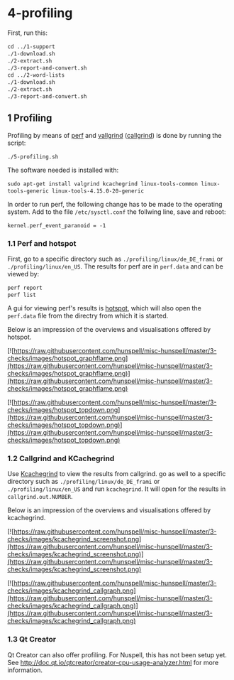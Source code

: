 # 4-profiling

First, run this:

    cd ../1-support
    ./1-download.sh
    ./2-extract.sh
    ./3-report-and-convert.sh
    cd ../2-word-lists
    ./1-download.sh
    ./2-extract.sh
    ./3-report-and-convert.sh


## 1 Profiling

Profiling by means of [perf](https://perf.wiki.kernel.org/index.php/Main_Page) and [vallgrind](http://valgrind.org/) ([callgrind](http://valgrind.org/docs/manual/cl-manual.html)) is done by running the script:

    ./5-profiling.sh

The software needed is installed with:

    sudo apt-get install valgrind kcachegrind linux-tools-common linux-tools-generic linux-tools-4.15.0-20-generic

In order to run perf, the following change has to be made to the operating system. Add to the file `/etc/sysctl.conf` the follwing line, save and reboot: 

    kernel.perf_event_paranoid = -1


### 1.1 Perf and hotspot

First, go to a specific directory such as `./profiling/linux/de_DE_frami` or  `./profiling/linux/en_US`. The results for perf are in `perf.data` and can be viewed by:

    perf report
    perf list

A gui for viewing perf's results is [hotspot](https://github.com/KDAB/hotspot), which will also open the `perf.data` file from the directry from which it is started.

Below is an impression of the overviews and visualisations offered by hotspot.

[![https://raw.githubusercontent.com/hunspell/misc-hunspell/master/3-checks/images/hotspot_graphflame.png](https://raw.githubusercontent.com/hunspell/misc-hunspell/master/3-checks/images/hotspot_graphflame.png)](https://raw.githubusercontent.com/hunspell/misc-hunspell/master/3-checks/images/hotspot_graphflame.png)

[![https://raw.githubusercontent.com/hunspell/misc-hunspell/master/3-checks/images/hotspot_topdown.png](https://raw.githubusercontent.com/hunspell/misc-hunspell/master/3-checks/images/hotspot_topdown.png)](https://raw.githubusercontent.com/hunspell/misc-hunspell/master/3-checks/images/hotspot_topdown.png)


### 1.2 Callgrind and KCachegrind

Use [Kcachegrind](https://kcachegrind.github.io/) to view the results from callgrind. go as well to a specific directory such as `./profiling/linux/de_DE_frami` or `./profiling/linux/en_US` and run `kcachegrind`. It will open for the results in `callgrind.out.NUMBER`.

Below is an impression of the overviews and visualisations offered by kcachegrind.

[![https://raw.githubusercontent.com/hunspell/misc-hunspell/master/3-checks/images/kcachegrind_screenshot.png](https://raw.githubusercontent.com/hunspell/misc-hunspell/master/3-checks/images/kcachegrind_screenshot.png)](https://raw.githubusercontent.com/hunspell/misc-hunspell/master/3-checks/images/kcachegrind_screenshot.png)

[![https://raw.githubusercontent.com/hunspell/misc-hunspell/master/3-checks/images/kcachegrind_callgraph.png](https://raw.githubusercontent.com/hunspell/misc-hunspell/master/3-checks/images/kcachegrind_callgraph.png)](https://raw.githubusercontent.com/hunspell/misc-hunspell/master/3-checks/images/kcachegrind_callgraph.png)


### 1.3 Qt Creator

Qt Creator can also offer profiling. For Nuspell, this has not been setup yet. See http://doc.qt.io/qtcreator/creator-cpu-usage-analyzer.html for more information.
